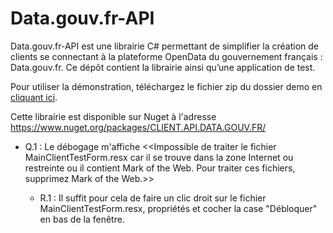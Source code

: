 # Data.gouv.fr-API
Data.gouv.fr-API est une librairie C# permettant de simplifier la création de clients se connectant à la plateforme OpenData du gouvernement français : Data.gouv.fr. Ce dépôt contient la librairie ainsi qu’une application de test. 

Pour utiliser la démonstration, téléchargez le fichier zip du dossier demo en <a href='demo/demo.zip'>cliquant ici</a>.

Cette librairie est disponible sur Nuget à l'adresse https://www.nuget.org/packages/CLIENT.API.DATA.GOUV.FR/

- Q.1 : Le débogage m'affiche <<Impossible de traiter le fichier MainClientTestForm.resx car il se trouve dans la zone Internet ou restreinte ou il contient Mark of the Web. Pour traiter ces fichiers, supprimez Mark of the Web.>> 

  - R.1 : Il suffit pour cela de faire un clic droit sur le fichier MainClientTestForm.resx, propriétés et cocher la case "Débloquer" en bas de la fenêtre.

